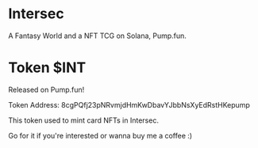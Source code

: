 # Intersec
A Fantasy World and a NFT TCG on Solana, Pump.fun.

# Token $INT
Released on Pump.fun!

Token Address: 8cgPQfj23pNRvmjdHmKwDbavYJbbNsXyEdRstHKepump

This token used to mint card NFTs in Intersec.

Go for it if you're interested or wanna buy me a coffee :)
